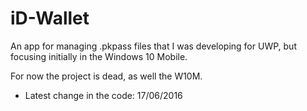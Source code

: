 # iD-Wallet
An app for managing .pkpass files that I was developing for UWP, but focusing initially in the Windows 10 Mobile. 

For now the project is dead, as well the W10M.


* Latest change in the code: 17/06/2016

